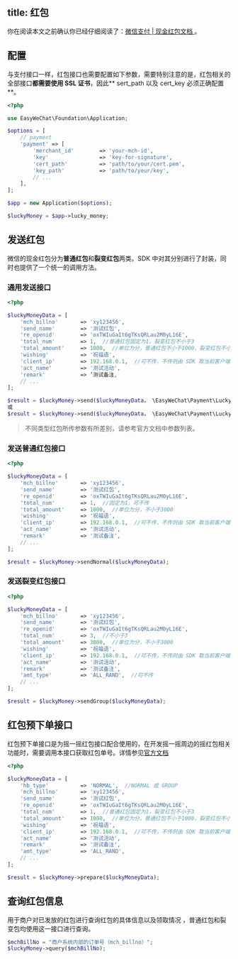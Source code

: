 title: 红包
---

你在阅读本文之前确认你已经仔细阅读了：[微信支付 | 现金红包文档 ](https://pay.weixin.qq.com/wiki/doc/api/cash_coupon.php?chapter=13_1)。

## 配置

与支付接口一样，红包接口也需要配置如下参数，需要特别注意的是，红包相关的全部接口**都需要使用 SSL 证书**，因此** sert_path 以及 cert_key 必须正确配置**。

```php
<?php

use EasyWeChat\Foundation\Application;

$options = [
    // payment
    'payment' => [
        'merchant_id'        => 'your-mch-id',
        'key'                => 'key-for-signature',
        'cert_path'          => 'path/to/your/cert.pem',
        'key_path'           => 'path/to/your/key',
        // ...
    ],
];

$app = new Application($options);

$luckyMoney = $app->lucky_money;
```

## 发送红包

微信的现金红包分为**普通红包**和**裂变红包**两类。SDK 中对其分别进行了封装，同时也提供了一个统一的调用方法。

### 通用发送接口

```php
<?php

$luckyMoneyData = [
    'mch_billno'       => 'xy123456',
    'send_name'        => '测试红包',
    're_openid'        => 'oxTWIuGaIt6gTKsQRLau2M0yL16E',
    'total_num'        => 1,  //普通红包固定为1，裂变红包不小于3
    'total_amount'     => 1000,  //单位为分，普通红包不小于1000，裂变红包不小于3000
    'wishing'          => '祝福语',
    'client_ip'        => 192.168.0.1,  //可不传，不传则由 SDK 取当前客户端 IP
    'act_name'         => '测试活动',
    'remark'           => ’测试备注,
    // ...
];

$result = $luckyMoney->send($luckyMoneyData， \EasyWeChat\Payment\LuckyMoney\API::TYPE_NOTMRL);
或
$result = $luckyMoney->send($luckyMoneyData， \EasyWeChat\Payment\LuckyMoney\API::TYPE_GROUP);

```

> 不同类型红包所传参数有所差别，请参考官方文档中参数列表。


### 发送普通红包接口

```php
<?php

$luckyMoneyData = [
    'mch_billno'       => 'xy123456',
    'send_name'        => '测试红包',
    're_openid'        => 'oxTWIuGaIt6gTKsQRLau2M0yL16E',
    'total_num'        => 1,  //固定为1，可不传
    'total_amount'     => 1000,  //单位为分，不小于3000
    'wishing'          => '祝福语',
    'client_ip'        => 192.168.0.1,  //可不传，不传则由 SDK 取当前客户端 IP
    'act_name'         => '测试活动',
    'remark'           => '测试备注',
    // ...
];

$result = $luckyMoney->sendNormal($luckyMoneyData);

```

### 发送裂变红包接口

```php
<?php

$luckyMoneyData = [
    'mch_billno'       => 'xy123456',
    'send_name'        => '测试红包',
    're_openid'        => 'oxTWIuGaIt6gTKsQRLau2M0yL16E',
    'total_num'        => 3,  //不小于3
    'total_amount'     => 3000,  //单位为分，不小于3000
    'wishing'          => '祝福语',
    'client_ip'        => 192.168.0.1,  //可不传，不传则由 SDK 取当前客户端 IP
    'act_name'         => '测试活动',
    'remark'           => '测试备注',
    'amt_type'         => 'ALL_RAND',  //可不传
    // ...
];

$result = $luckyMoney->sendGroup($luckyMoneyData);

```

## 红包预下单接口

红包预下单接口是为摇一摇红包接口配合使用的，在开发摇一摇周边的摇红包相关功能时，需要调用本接口获取红包单号。详情参见[官方文档](http://mp.weixin.qq.com/wiki/7/0ddd50ed2421b99fedd071281c074aab.html#.E7.BA.A2.E5.8C.85.E9.A2.84.E4.B8.8B.E5.8D.95.E6.8E.A5.E5.8F.A3)


```php
<?php

$luckyMoneyData = [
    'hb_type'          => 'NORMAL',  //NORMAL 或 GROUP
    'mch_billno'       => 'xy123456',
    'send_name'        => '测试红包',
    're_openid'        => 'oxTWIuGaIt6gTKsQRLau2M0yL16E',
    'total_num'        => 1,  //普通红包固定为1，裂变红包不小于3
    'total_amount'     => 1000,  //单位为分，普通红包不小于1000，裂变红包不小于3000
    'wishing'          => '祝福语',
    'client_ip'        => 192.168.0.1,  //可不传，不传则由 SDK 取当前客户端 IP
    'act_name'         => '测试活动',
    'remark'           => '测试备注',
    'amt_type'         => 'ALL_RAND',
    // ...
];

$result = $luckyMoney->prepare($luckyMoneyData);

```

## 查询红包信息

用于商户对已发放的红包进行查询红包的具体信息以及领取情况 ，普通红包和裂变包均使用这一接口进行查询。

```php
$mchBillNo = "商户系统内部的订单号（mch_billno）";
$luckyMoney->query($mchBillNo);
```
